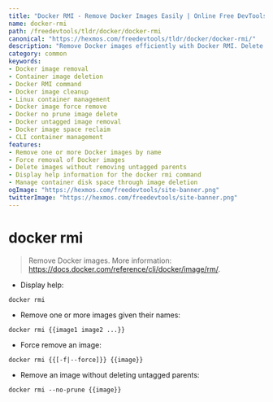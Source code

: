 ```yaml
---
title: "Docker RMI - Remove Docker Images Easily | Online Free DevTools by Hexmos"
name: docker-rmi
path: /freedevtools/tldr/docker/docker-rmi
canonical: "https://hexmos.com/freedevtools/tldr/docker/docker-rmi/"
description: "Remove Docker images efficiently with Docker RMI. Delete unused images, reclaim disk space and manage container environments. Free online tool, no registration required."
category: common
keywords:
- Docker image removal
- Container image deletion
- Docker RMI command
- Docker image cleanup
- Linux container management
- Docker image force remove
- Docker no prune image delete
- Docker untagged image removal
- Docker image space reclaim
- CLI container management
features:
- Remove one or more Docker images by name
- Force removal of Docker images
- Delete images without removing untagged parents
- Display help information for the docker rmi command
- Manage container disk space through image deletion
ogImage: "https://hexmos.com/freedevtools/site-banner.png"
twitterImage: "https://hexmos.com/freedevtools/site-banner.png"
---
```


# docker rmi

> Remove Docker images.
> More information: <https://docs.docker.com/reference/cli/docker/image/rm/>.

- Display help:

`docker rmi`

- Remove one or more images given their names:

`docker rmi {{image1 image2 ...}}`

- Force remove an image:

`docker rmi {{[-f|--force]}} {{image}}`

- Remove an image without deleting untagged parents:

`docker rmi --no-prune {{image}}`
